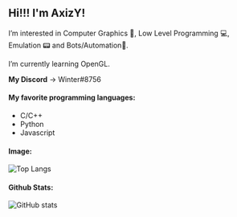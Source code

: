 ## Hi!!! I'm AxizY!

I’m interested in Computer Graphics 🔺, Low Level Programming 💻, Emulation 📟 and Bots/Automation🤖.

I’m currently learning OpenGL.

**My Discord** -> Winter#8756

#### My favorite programming languages:
  - C/C++
  - Python
  - Javascript

#### Image:
![Top Langs](https://github-readme-stats.vercel.app/api/top-langs/?username=axizy&theme=cobalt)

#### Github Stats:
![GitHub stats](https://github-readme-stats.vercel.app/api?username=axizy&show_icons=true&layout=compact&theme=cobalt&hideborder=true)
